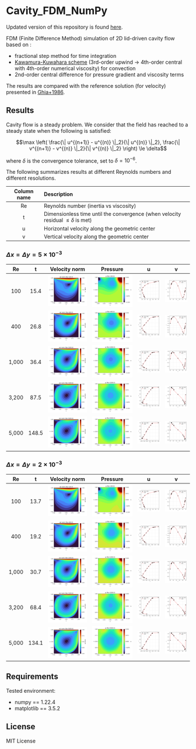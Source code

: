 # Cavity_FDM_NumPy

Updated version of this repository is found [here](https://github.com/ShotaDeguchi/Cavity_FDM_NumPy2). 

FDM (Finite Difference Method) simulation of 2D lid-driven cavity flow based on :
* fractional step method for time integration
* [Kawamura-Kuwahara scheme](https://doi.org/10.2514/6.1984-340) (3rd-order upwind -> 4th-order central with 4th-order numerical viscosity) for convection
* 2nd-order central difference for pressure gradient and viscosity terms

The results are compared with the reference solution (for velocity) presented in [Ghia+1986](https://doi.org/10.1016/0021-9991(82)90058-4). 

## Results
Cavity flow is a steady problem. We consider that the field has reached to a steady state when the following is satisfied:
```math
\max \left( \frac{\| u^{(n+1)} - u^{(n)} \|_2}{\| u^{(n)} \|_2}, \frac{\| v^{(n+1)} - v^{(n)} \|_2}{\| v^{(n)} \|_2} \right) \le \delta
```
where $\delta$ is the convergence tolerance, set to $\delta = 10^{-6}$. 

The following summarizes results at different Reynolds numbers and different resolutions. 

| Column name | Description | 
| :---: | :--- |
| Re | Reynolds number (inertia vs viscosity) |
| t | Dimensionless time until the convergence (when velocity residual $\le \delta$ is met) |
| u | Horizontal velocity along the geometric center |
| v | Vertical velocity along the geometric center |

### $\Delta x = \Delta y = 5 \times 10^{-3}$
| Re | t | Velocity norm  | Pressure | u | v |
| :---: | :---: | :---: | :---: | :---: | :---: |
| 100 | 15.4 | ![](Re_100/vel_norm.png) | ![](Re_100/prs.png) | ![](Re_100/comparison_u.png) | ![](Re_100/comparison_v.png) |
| 400 | 26.8 | ![](Re_400/vel_norm.png) | ![](Re_400/prs.png) | ![](Re_400/comparison_u.png) | ![](Re_400/comparison_v.png) |
| 1,000 | 36.4 | ![](Re_1000/vel_norm.png) | ![](Re_1000/prs.png) | ![](Re_1000/comparison_u.png) | ![](Re_1000/comparison_v.png) |
| 3,200 | 87.5 | ![](Re_3200/vel_norm.png) | ![](Re_3200/prs.png) | ![](Re_3200/comparison_u.png) | ![](Re_3200/comparison_v.png) |
| 5,000 | 148.5 | ![](Re_5000/vel_norm.png) | ![](Re_5000/prs.png) | ![](Re_5000/comparison_u.png) | ![](Re_5000/comparison_v.png) |

### $\Delta x = \Delta y = 2 \times 10^{-3}$
| Re | t | Velocity norm  | Pressure | u | v |
| :---: | :---: | :---: | :---: | :---: | :---: |
| 100 | 13.7 | ![](Re_100_highres/vel_norm.png) | ![](Re_100_highres/prs.png) | ![](Re_100_highres/comparison_u.png) | ![](Re_100_highres/comparison_v.png) |
| 400 | 19.2 | ![](Re_400_highres/vel_norm.png) | ![](Re_400_highres/prs.png) | ![](Re_400_highres/comparison_u.png) | ![](Re_400_highres/comparison_v.png) |
| 1,000 | 30.7 | ![](Re_1000_highres/vel_norm.png) | ![](Re_1000_highres/prs.png) | ![](Re_1000_highres/comparison_u.png) | ![](Re_1000_highres/comparison_v.png) |
| 3,200 | 68.4 | ![](Re_3200_highres/vel_norm.png) | ![](Re_3200_highres/prs.png) | ![](Re_3200_highres/comparison_u.png) | ![](Re_3200_highres/comparison_v.png) |
| 5,000 | 134.1 | ![](Re_5000_highres/vel_norm.png) | ![](Re_5000_highres/prs.png) | ![](Re_5000_highres/comparison_u.png) | ![](Re_5000_highres/comparison_v.png) |

## Requirements
Tested environment:
* numpy == 1.22.4
* matplotlib == 3.5.2

## License
MIT License
